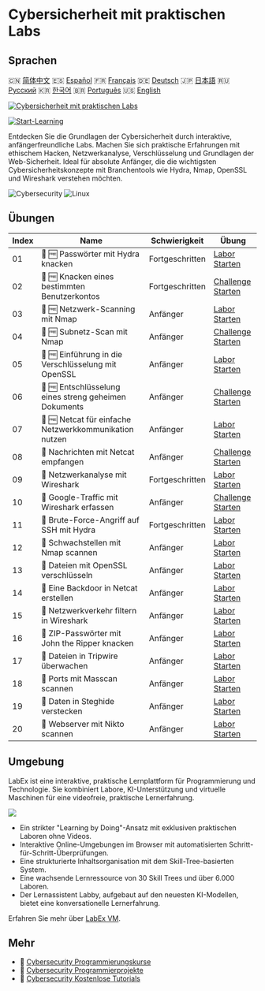 # Cybersicherheit mit praktischen Labs

## Sprachen

🇨🇳 [简体中文](README_zh.md) 🇪🇸 [Español](README_es.md) 🇫🇷 [Français](README_fr.md) 🇩🇪 [Deutsch](README_de.md) 🇯🇵 [日本語](README_ja.md) 🇷🇺 [Русский](README_ru.md) 🇰🇷 [한국어](README_ko.md) 🇧🇷 [Português](README_pt.md) 🇺🇸 [English](README.md) 

[![Cybersicherheit mit praktischen Labs](https://cover-creator.labex.io/cybersecurity-labs-for-beginners.png?lang=de)](https://labex.io/de/courses/cybersecurity-labs-for-beginners)

[![Start-Learning](https://img.shields.io/badge/Start-Learning-whitesmoke?style=for-the-badge)](https://labex.io/de/courses/cybersecurity-labs-for-beginners)

Entdecken Sie die Grundlagen der Cybersicherheit durch interaktive, anfängerfreundliche Labs. Machen Sie sich praktische Erfahrungen mit ethischem Hacken, Netzwerkanalyse, Verschlüsselung und Grundlagen der Web-Sicherheit. Ideal für absolute Anfänger, die die wichtigsten Cybersicherheitskonzepte mit Branchentools wie Hydra, Nmap, OpenSSL und Wireshark verstehen möchten.

![Cybersecurity](https://img.shields.io/badge/Cybersecurity-whitesmoke?style=for-the-badge&logo=cybersecurity)
![Linux](https://img.shields.io/badge/Linux-whitesmoke?style=for-the-badge&logo=linux)


## Übungen

|   Index | Name                                                   | Schwierigkeit   | Übung                                                                                                                                |
|---------|--------------------------------------------------------|-----------------|--------------------------------------------------------------------------------------------------------------------------------------|
|      01 | 📖 🆓 Passwörter mit Hydra knacken                     | Fortgeschritten | <a target='_blank' href='https://labex.io/de/tutorials/linux-using-hydra-to-crack-passwords-415960'>Labor Starten</a>                |
|      02 | 🎯 🆓 Knacken eines bestimmten Benutzerkontos          | Fortgeschritten | <a target='_blank' href='https://labex.io/de/tutorials/linux-cracking-a-specific-user-account-415951'>Challenge Starten</a>          |
|      03 | 📖 🆓 Netzwerk-Scanning mit Nmap                       | Anfänger        | <a target='_blank' href='https://labex.io/de/tutorials/nmap-network-scanning-with-nmap-415959'>Labor Starten</a>                     |
|      04 | 🎯 🆓 Subnetz-Scan mit Nmap                            | Anfänger        | <a target='_blank' href='https://labex.io/de/tutorials/nmap-scanning-subnet-with-nmap-415954'>Challenge Starten</a>                  |
|      05 | 📖 🆓 Einführung in die Verschlüsselung mit OpenSSL    | Anfänger        | <a target='_blank' href='https://labex.io/de/tutorials/linux-introduction-to-encryption-with-openssl-415957'>Labor Starten</a>       |
|      06 | 🎯 🆓 Entschlüsselung eines streng geheimen Dokuments  | Anfänger        | <a target='_blank' href='https://labex.io/de/tutorials/linux-decrypting-top-secret-document-415952'>Challenge Starten</a>            |
|      07 | 📖 🆓 Netcat für einfache Netzwerkkommunikation nutzen | Anfänger        | <a target='_blank' href='https://labex.io/de/tutorials/linux-using-netcat-for-simple-network-communication-415961'>Labor Starten</a> |
|      08 | 🎯  Nachrichten mit Netcat empfangen                   | Anfänger        | <a target='_blank' href='https://labex.io/de/tutorials/linux-receive-messages-using-netcat-415953'>Challenge Starten</a>             |
|      09 | 📖  Netzwerkanalyse mit Wireshark                      | Fortgeschritten | <a target='_blank' href='https://labex.io/de/tutorials/wireshark-network-analysis-with-wireshark-415958'>Labor Starten</a>           |
|      10 | 🎯  Google-Traffic mit Wireshark erfassen              | Anfänger        | <a target='_blank' href='https://labex.io/de/tutorials/wireshark-capture-google-traffic-with-wireshark-415948'>Challenge Starten</a> |
|      11 | 📖  Brute-Force-Angriff auf SSH mit Hydra              | Fortgeschritten | <a target='_blank' href='https://labex.io/de/tutorials/hydra-brute-force-ssh-in-hydra-549926'>Labor Starten</a>                      |
|      12 | 📖  Schwachstellen mit Nmap scannen                    | Anfänger        | <a target='_blank' href='https://labex.io/de/tutorials/nmap-scan-vulnerabilities-in-nmap-549947'>Labor Starten</a>                   |
|      13 | 📖  Dateien mit OpenSSL verschlüsseln                  | Anfänger        | <a target='_blank' href='https://labex.io/de/tutorials/linux-encrypt-files-in-openssl-549935'>Labor Starten</a>                      |
|      14 | 📖  Eine Backdoor in Netcat erstellen                  | Anfänger        | <a target='_blank' href='https://labex.io/de/tutorials/linux-build-a-backdoor-in-netcat-549927'>Labor Starten</a>                    |
|      15 | 📖  Netzwerkverkehr filtern in Wireshark               | Anfänger        | <a target='_blank' href='https://labex.io/de/tutorials/wireshark-filter-traffic-in-wireshark-549939'>Labor Starten</a>               |
|      16 | 📖  ZIP-Passwörter mit John the Ripper knacken         | Anfänger        | <a target='_blank' href='https://labex.io/de/tutorials/hydra-crack-zip-passwords-in-john-the-ripper-549930'>Labor Starten</a>        |
|      17 | 📖  Dateien in Tripwire überwachen                     | Anfänger        | <a target='_blank' href='https://labex.io/de/tutorials/monitor-files-in-tripwire-549943'>Labor Starten</a>                           |
|      18 | 📖  Ports mit Masscan scannen                          | Anfänger        | <a target='_blank' href='https://labex.io/de/tutorials/nmap-scan-ports-with-masscan-549946'>Labor Starten</a>                        |
|      19 | 📖  Daten in Steghide verstecken                       | Anfänger        | <a target='_blank' href='https://labex.io/de/tutorials/hide-data-in-steghide-549941'>Labor Starten</a>                               |
|      20 | 📖  Webserver mit Nikto scannen                        | Anfänger        | <a target='_blank' href='https://labex.io/de/tutorials/nmap-scan-web-servers-in-nikto-549948'>Labor Starten</a>                      |

## Umgebung

LabEx ist eine interaktive, praktische Lernplattform für Programmierung und Technologie. Sie kombiniert Labore, KI-Unterstützung und virtuelle Maschinen für eine videofreie, praktische Lernerfahrung.

![](https://tutorial-screenshot.getvm.io/images/vm-1725247253.png)

- Ein strikter "Learning by Doing"-Ansatz mit exklusiven praktischen Laboren ohne Videos.
- Interaktive Online-Umgebungen im Browser mit automatisierten Schritt-für-Schritt-Überprüfungen.
- Eine strukturierte Inhaltsorganisation mit dem Skill-Tree-basierten System.
- Eine wachsende Lernressource von 30 Skill Trees und über 6.000 Laboren.
- Der Lernassistent Labby, aufgebaut auf den neuesten KI-Modellen, bietet eine konversationelle Lernerfahrung.

Erfahren Sie mehr über [LabEx VM](https://support.labex.io/using-labex/virtual-machine).

## Mehr

- 🔗 [Cybersecurity Programmierungskurse](https://github.com/labex-labs/awesome-programming-courses)
- 🔗 [Cybersecurity Programmierprojekte](https://github.com/labex-labs/awesome-programming-projects)
- 🔗 [Cybersecurity Kostenlose Tutorials](https://github.com/labex-labs/cybersecurity-free-tutorials)

